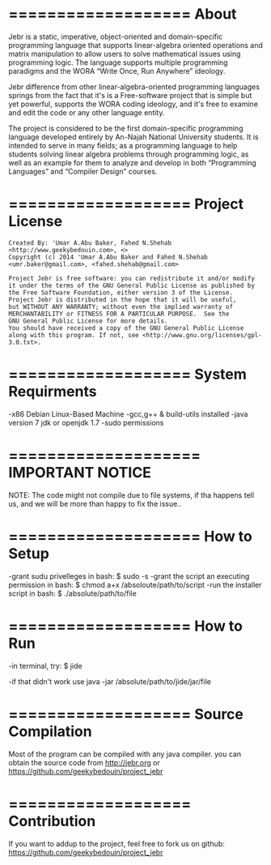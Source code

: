 
===================
       About
===================
Jebr is a static, imperative, object-oriented and domain-specific programming language that supports linear-algebra oriented operations and matrix manipulation to allow users to solve mathematical issues using programming logic. The language supports multiple programming paradigms and the WORA “Write Once, Run Anywhere” ideology.

Jebr difference from other linear-algebra-oriented programming languages springs from the fact that it's is a Free-software project that is simple but yet powerful, supports the WORA coding ideology, and it's free to examine and edit the code or any other language entity.

The project is considered to be the first domain-specific programming language developed entirely by An-Najah National University students. It is intended to serve in many fields; as a programming language to help students solving linear algebra problems through programming logic, as well as an example for them to analyze and develop in both “Programming Languages” and “Compiler Design” courses.

===================
 Project License
===================
    Created By: 'Umar A.Abu Baker, Fahed N.Shehab <http://www.geekybedouin.com>, <>
    Copyright (c) 2014 'Umar A.Abu Baker and Fahed N.Shehab <umr.baker@gmail.com>, <fahed.shehab@gmail.com>

    Project Jebr is free software: you can redistribute it and/or modify
    it under the terms of the GNU General Public License as published by
    the Free Software Foundation, either version 3 of the License.
    Project Jebr is distributed in the hope that it will be useful,
    but WITHOUT ANY WARRANTY; without even the implied warranty of
    MERCHANTABILITY or FITNESS FOR A PARTICULAR PURPOSE.  See the
    GNU General Public License for more details.
    You should have received a copy of the GNU General Public License
    along with this program. If not, see <http://www.gnu.org/licenses/gpl-3.0.txt>.

===================
System Requirments
===================

-x86 Debian Linux-Based Machine
-gcc,g++ & build-utils installed
-java version 7 jdk or openjdk 1.7
-sudo permissions

====================
 IMPORTANT NOTICE
====================
NOTE: The code might not compile due to file systems, if tha happens tell us, and we will be more than happy to fix the issue..


====================
   How to Setup
====================
-grant sudu privelleges 
		in bash: $ sudo -s
-grant the script an executing permission
		in bash: $ chmod a+x /absoloute/path/to/script
-run the installer script
		in bash: $ ./absolute/path/to/file

===================
    How to Run
===================
-in terminal, try: $ jide

-if that didn't work use java -jar /absolute/path/to/jide/jar/file

===================
Source Compilation
===================
 Most of the program can be compiled with any java compiler.
you can obtain the source code from http://jebr.org
or https://github.com/geekybedouin/project_jebr

===================
   Contribution
===================
If you want to addup to the project, feel free to fork us on github:
https://github.com/geekybedouin/project_jebr 










